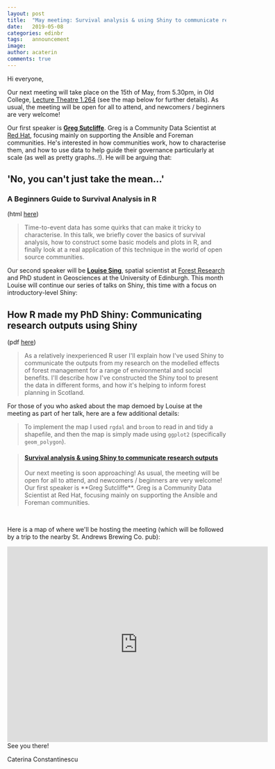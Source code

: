 ```yaml
---
layout: post
title:  "May meeting: Survival analysis & using Shiny to communicate research outputs"
date:   2019-05-08
categories: edinbr
tags:   announcement
image:
author: acaterin
comments: true
---
```




Hi everyone,
<br/>



Our next meeting will take place on the 15th of May, from 5.30pm, in Old College, [Lecture Theatre 1.264](https://www.ed.ac.uk/timetabling-examinations/timetabling/room-bookings/bookable-rooms3/room/0001_01_1.264) (see the map below for further details). As usual, the meeting will be open for all to attend, and newcomers / beginners are very welcome!


Our first speaker is [**Greg Sutcliffe**](https://emeraldreverie.org/). Greg is a Community Data Scientist at [Red Hat](https://www.redhat.com/en), focusing mainly on supporting the Ansible and Foreman communities. He's interested in how communities work, how to characterise them, and how to use data to help guide their governance particularly at scale (as well as pretty graphs..!). He will be arguing that:

## 'No, you can't just take the mean...'
### A Beginners Guide to Survival Analysis in R
(html [here](https://github.com/EdinbR/edinbr-talks/blob/master/2019-05-15/GregSutcliffe_talk.html))

>Time-to-event data has some quirks that can make it tricky to characterise. In this talk, we briefly cover the basics of survival analysis, how to construct some basic models and plots in R, and finally
look at a real application of this technique in the world of open source communities.




Our second speaker will be [**Louise Sing**](https://www.forestresearch.gov.uk/staff/louise-sing/), spatial scientist at [Forest Research](https://www.forestresearch.gov.uk/) and PhD student in Geosciences at the University of Edinburgh. This month Louise will continue our series of talks on Shiny, this time with a focus on introductory-level Shiny:

## How R made my PhD Shiny: Communicating research outputs using Shiny
(pdf [here](https://github.com/EdinbR/edinbr-talks/blob/master/2019-05-15/LouiseSing_Rshiny.pdf))

> As a relatively inexperienced R user I'll explain how I've used Shiny to communicate the outputs from my research on the modelled effects of forest management for a range of environmental and social benefits. I'll describe how I've constructed the Shiny tool to present the data in different forms, and how it's helping to inform forest planning in Scotland. 

For those of you who asked about the map demoed by Louise at the meeting as part of her talk, here are a few additional details:

> To implement the map I used `rgdal` and `broom` to read in and tidy a shapefile, and then the map is simply made using `ggplot2` (specifically `geom_polygon`).


<blockquote class="embedly-card"><h4><a href="https://www.meetup.com/EdinbR/events/261272208/">Survival analysis & using Shiny to communicate research outputs</a></h4><p>Our next meeting is soon approaching! As usual, the meeting will be open for all to attend, and newcomers / beginners are very welcome! Our first speaker is **Greg Sutcliffe**. Greg is a Community Data Scientist at Red Hat, focusing mainly on supporting the Ansible and Foreman communities.</p></blockquote>
<script async src="//cdn.embedly.com/widgets/platform.js" charset="UTF-8"></script>




<br/>




Here is a map of where we'll be hosting the meeting (which will be followed by a trip to the nearby St. Andrews Brewing Co. pub):

<iframe src="https://www.google.com/maps/embed?pb=!1m18!1m12!1m3!1d2234.187859158533!2d-3.190049283961724!3d55.94611583453316!2m3!1f0!2f0!3f0!3m2!1i1024!2i768!4f13.1!3m3!1m2!1s0x4887c7844ad5c037%3A0x31e428935b584a83!2sOld+College%2C+The+University+of+Edinburgh!5e0!3m2!1sen!2suk!4v1557271598872!5m2!1sen!2suk" width="600" height="450" frameborder="0" style="border:0" allowfullscreen></iframe>

<br/>
See you there!

Caterina Constantinescu

